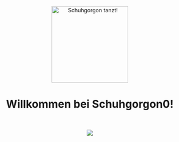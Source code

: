 <!-- Animation im Profil-README -->

<p align="center">
  <img src="https://media.giphy.com/media/26gslVUMyMjiL2nVu/giphy.gif" width="200" alt="Schuhgorgon tanzt!">
</p>

<h1 align="center"> Willkommen bei Schuhgorgon0! </h1>

<p align="center">
  <b></b><br>
  <i></i>
</p>

<p align="center">
  <img src="https://readme-typing-svg.demolab.com?font=Fira+Code&pause=700&color=F7BA2A&center=true&vCenter=true&width=435&lines=Schuhe+an%2C+Code+an!;Hier+wird+gelatscht+und+gecodet!;Follow+me+for+more+Schuhtricks!;👟+👾+🦶">
</p>
